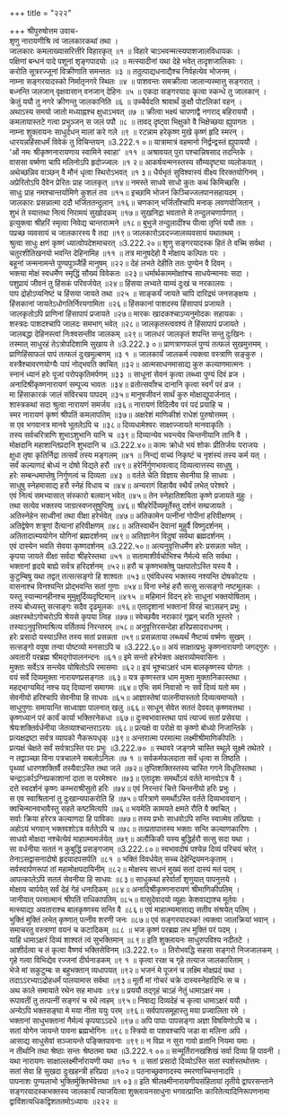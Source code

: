 +++
title = "२२२"

+++
श्रीपुरुषोत्तम उवाच-  
शृणु नारायणीश्रि त्वं जालकारकथां तथा ।  
जालकारः कमलाख्यासरित्तीरे विहारकृत् ॥१ ॥
विहारे चाऽभवन्मत्स्यपाशजालविधायकः ।  
पक्षिणां बन्धनं पादे पशूनां शृङ्गपादयोः ॥२ ॥
मत्स्यादीनां यथा देहे भवेत् तादृशजालिकाः ।  
करोति सूत्ररज्जूनां विक्रीणाति समन्ततः ॥३ ॥
तदुत्पाद्यधनाद्यैश्च निर्वहत्येव भोजनम् ।  
नाम्ना सङ्गरयादस्को निर्मातृनगरे स्थितः ॥४ ॥
पाशवन्तः समक्रीत्वा जालान्यस्मात्तु सङ्गरात् ।  
बध्नन्ति जलजान् वृक्षवासान् वनजान् देहिनः ॥५ ॥
एकदा सङ्गरयादः कृत्वा स्कन्धे तु जालकान् ।  
क्रेतुं ययौ तु नगरे क्रीणन्तु जालकानिति ॥६ ॥
उच्चैर्वदति श्रावार्थं कुक्षौ पोटलिकां वहन् ।  
अथाऽस्य समयो जातो मध्याह्नश्च क्षुधाऽभवत् ॥७ ॥
क्रीत्वा भक्ष्यं चापणाद्वै नगराद् बहिराययौ ।  
कमलायास्तटे गत्वा प्रभुञ्जन् स जलं पपौ ॥८ ॥
तावद् दृष्ट्वा भिक्षुको वै भिक्षेच्छया ह्युपागतः ।  
नाम्ना शुक्लायनः साधुर्दधन् मालां करे गले ॥९ ॥
रटन्नाम हरेकृष्ण मुखे कृष्णं हृदि स्मरन् ।  
धारयन्नहिंसाधर्मं विवेकं तु विचिन्तयन् ॥3.222.१ ०॥
यात्रामात्रं वहमानो निर्द्वन्द्वस्तं ह्युपाययौ ।  
'ओं नमः श्रीकृष्णनारायणाय स्वामिने स्वाहा' ॥११ ॥
अश्रावयत् पुरा पश्चान्निषसाद तदन्तिके ।  
वाससा वर्ष्मणा चापि मलिनोऽपि हृदोज्ज्वलः ॥१ २॥
आकर्षयन्मनस्तस्य सौम्यदृष्ट्या व्यलोकयत् ।  
अथेच्छन्निव वाञ्छन् वै मौनं धृत्वा स्थिरोऽभवत् ॥१ ३॥
धैर्यभृतं सुविश्वास्यं वीक्ष्य विरक्तयोगिनम् ।  
अप्रेरितोऽपि दैवेन प्रेरितः प्राह जालकृत् ॥१४॥
नमस्ते साधवे साधो कुतः कथं किमिच्छसि ।  
साधुः प्राह नमश्चान्तर्यामिणे कुशलं तव ॥१५॥
इच्छामि भोजनं किञ्चिज्जलपानसहायदम् ।  
जालकारः प्रसन्नात्मा ददौ भर्जिततन्दुलान् ॥१६॥
चणकान् भर्जिताँश्चापि मनाक् लवणयोजितान् ।  
शुभं ते स्यात्तथा नित्यं निरामयं सुखोदकम् ॥१७॥
सुखनिद्रा भवतात्ते मे तन्दुलचणार्पणात् ।  
इत्युक्त्वा श्रीहरिं स्मृत्वा निवेद्य चान्तरात्मने ॥१८॥
बुभुजे तन्दुलादींश्च पीत्वा तृप्तिं ययौ ततः ।  
पप्रच्छ व्यवसायं च जालकारस्य वै तदा ॥१९॥
जालकारोऽवदज्जालव्यवसायं यथातथम् ।  
श्रुत्वा साधुः क्षणं कृष्णं ध्यात्वोपदेशमाचरत् ॥3.222.२०॥
शृणु सङ्गरयादस्क हितं ते वच्मि सर्वथा ।  
चतुरशीतिखनयो भवन्ति देहिनामिह ॥११ ॥
तत्र मानुषदेहो वै मोक्षाय कल्पितः परः ।  
बहूनां जन्मनामन्ते पुण्यपुञ्जैर्हि मानुषम् ॥२२॥
देहं लभते देहीति ततः पुण्येन वै दिवम् ।  
भक्त्या मोक्षं स्वधर्मेण स्मृद्धिं सौख्यं विवेकतः ॥२३॥
धर्मार्थकाममोक्षांश्च साधयेन्मानवः सदा ।  
पशुप्रायं जीवनं तु हिंसकं परिवर्जयेत् ॥२४॥
हिंसया लभ्यते याम्यं दुःखं च नरकालयः ।  
पाप द्रोहोऽप्यनिष्टं च हिंसया जायते तथा ॥२५ ॥
साङ्कर्यं जायते चापि दारिद्र्यं जनसङ्क्षयः ।  
हिंसकानां जायतेऽधोगतिर्निरयगामिता ॥२६॥
हिंसकानां पाशदस्य हिंसापापं प्रजायते ।  
जालकृतोऽपि प्राणिनां हिंसापापं प्रजायते ॥२७॥
मारकः खादकश्चाऽप्यनुमोदकः सहायकः ।  
शस्त्रदः पाशदश्चापि जालदः समभाग् भवेत् ॥२८॥
जालकृतस्त्ववश्यं ते हिंसापापं प्रजायते ।  
जालबद्धा देहिनस्त्वां निःश्वसन्तीव जालकम् ॥२९॥
जालधरं जालकृतं शपन्ति सन्तु दुःखिनः ।  
तस्मात् साधुरहं तेऽत्रोपदिशामि सुखाय ते ॥3.222.३ ०॥
प्राणत्राणफलं पुण्यं तत्फलं सुखमुत्तमम् ।  
प्राणिहिंसाफलं पापं तत्फलं दुःखमुल्बणम् ॥३ १ ॥
जालकार्यं जालकर्म त्यक्त्वा वस्त्राणि सङ्कुरु ।  
वस्त्रैश्चावरणयोग्यैः पापं नोद्भवति क्वचित् ॥३२॥
आत्मसाधनमासाद्य कुरु कल्याणमात्मनः ।  
स्नानं ध्यानं हरेः पूजां परोपकृतिमर्पणम् ॥३३ ॥
साधूनां सेवनं कृत्वा लब्ध्वा पुण्यं दिवं व्रज ।  
अनादिश्रीकृष्णनारायणं सम्पूज्य भावतः ॥३४॥
व्रतोत्सवाँश्च दानानि कृत्वा स्वर्गं परं व्रज ।  
मा हिंसाकारकं जालं संविरचय पापदम् ॥३५॥
मानुषजीवनं सार्थं कुरु मोक्षाद्युपार्जनात् ।  
शास्त्रकथां सदा श्रुत्वा नारायणं समर्जय ॥३६॥
नारायणं विदित्वैव परं पदं प्रयाहि च ।  
स्मर नारायणं कृष्णं श्रीपतिं कमलापतिम् ॥३७॥
अक्षरेशं माणिकीशं राधेशं पुरुषोत्तमम् ।  
स एव भगवानत्र मानवे भूतलेऽपि च ॥३८॥
दिव्यधामेश्वरः साक्षाज्जायते मानवाकृतिः ।  
तस्य सर्वचरित्राणि शुभाऽशुभानि यानि च ॥३९॥
दिव्यान्येव भवन्त्येव चिन्तनीयानि तानि वै ।  
मोक्षदानि महाशान्तिप्रदानि शुभदानि च ॥3.222.४०॥
कामः क्रोधो भयं शोकः प्रीतिर्जयः पराजयः ।  
क्षुधा तृषा कृतिर्निद्रा तत्सर्वं तस्य मङ्गलम् ॥४१ ॥
निन्द्यं वाच्यं निकृष्टं च नृशंस्यं तस्य कर्म यत् ।  
सर्वं कल्याणदं बोध्यं न दोषो विद्यते हरौ ॥४९॥
हरेर्निर्गुणभावत्वाद् दिव्यत्वात्तस्य साधुषु ।  
हरेः सम्बन्धमाप्तेषु निर्गुणत्वं च दिव्यता ॥४३ ॥
वर्तते चेति विज्ञाय सेवनीया हि साधवः ।  
साधुषु स्नेहमासाद्य हरौ स्नेहं विधाय च ॥४४॥
अन्यरागं विहायैव स्थैर्यं लभेत् परेश्वरे ।  
एवं नित्यं समभ्यासात् संस्कारो बलवान् भवेत् ॥४५॥
तेन स्नेहातिशयिता कृष्णे प्रजायते मुहुः ।  
तथा सत्येव भक्तस्य जाग्रत्स्वप्नसुषुप्तिषु ॥४६॥
श्रीहरेर्दिव्यमूर्तेस्तु दर्शनं सम्प्रजायते ।  
अतिस्नेहेन साध्वीनां तथा वीक्षा हरेर्भवेत् ॥४७॥
अतिकामेन पत्नीनां गोपीनां हरिवीक्षणम् ।  
अतिद्वेषेण शत्रूणां दैत्यानां हरिवीक्षणम् ॥४८॥
अतिस्वार्थेन देवानां मुहुर्वै विष्णुदर्शनम् ।  
अतितादात्म्ययोगेन योगिनां ब्रह्मदर्शनम् ॥४९॥
अतिज्ञानेन विदुषां सर्वथा ब्रह्मदर्शनम् ।  
एवं दास्येन भवति सेवया कृष्णदर्शनम् ॥3.222.५०॥
अत्यनुवृत्तिधर्मेण हरेः प्रसन्नता भवेत् ।  
कृपया जायते वीक्षा सर्वदा श्रीहरेस्तथा ॥५१ ॥
सतामाशीर्वचोभिश्च नैर्मल्ये सति सर्वथा ।  
भक्तानां हृदये बाह्ये सर्वत्र हरिदर्शनम् ॥५२॥
हरौ च कृष्णभक्तेषु पक्षपातोऽस्ति यस्य वै ।  
कुटुम्बिषु यथा तद्वत् तत्सत्सङ्गो हि शाश्वतः ॥५३॥
एवंविधस्य भक्तस्य नश्यन्ति दोषकोटयः ।  
वासनाश्च विनश्यन्ति प्रोद्भवन्ति सतां गुणाः ॥५४॥
विना स्नेहं हरौ सत्सु सत्सङ्गो नष्टमूलकः ।  
यस्तु स्यान्मानहीनश्च मुमुक्षुर्दिव्यदृष्टिमान् ॥४१५ ॥
महिमानं विदन् हरेः साधूनां भक्तयोषिताम् ।  
तस्य बोध्यस्तु सत्सङ्गः सदैव दृढमूलकः ॥१६॥
एतादृशानां भक्तानां विरहं चाऽसहन् प्रभुः ।  
अक्षरस्थोऽगोचरोऽपि श्रेयसे कृपया त्विह ॥७७॥
स्वेच्छयैव नराकारं गृह्णन् चरति भूस्तरे ।  
तस्याऽनुवृत्तिमाश्रित्य वर्तितव्यं निरन्तरम् ॥५८॥
अनुवृत्तिरसन्देहा हरिप्रसादराधनम् ।  
हरेः प्रसादो यस्याऽस्ति तस्य सतां प्रसन्नता ॥५९॥
प्रसन्नताया लब्ध्यर्थं नैष्टव्यं वर्ष्मणः सुखम् ।  
सत्सङ्गो वपुषा तन्वा पोष्टव्यो मनसाऽपि च ॥3.222.६०॥
अयं साक्षात्प्रभुः कृष्णनारायणो जगद्गुरुः ।  
अवतारी परब्रह्म श्रीमद्गोपालनन्दनः ॥६१॥
इमे सन्तो हरेर्भक्ता अक्षरव्योमवासिनः ।  
मुक्ताः सर्वेऽत्र सन्त्येव योषितोऽपि रमासमाः ॥६२॥
इयं भूश्चाऽक्षरं धाम बालकृष्णस्य योगतः ।  
वयं सर्वे दिव्यमुक्ता नारायणप्रसङ्गतः ॥६३॥
यत्र कृष्णस्तत्र धाम मुक्ता मुक्तानिकास्तथा ।  
महद्भाग्यमिदं नश्च यद् दिव्यानां समागमः ॥६४॥
एभिः समं निवासो नः सर्वं दिव्यं यतो मम ।  
सेवनीयो हरिश्चापि सेवनीया हि साधवः ॥६५॥
आज्ञास्तेषां पालनीयास्ततो दिव्यत्वमाप्यते ।  
साधुगुणाः समायान्ति साध्वाज्ञा पालनात् खलु ॥६६॥
साधून् सेवेत सततं देववत् कृष्णवत्तथा ।  
कृष्णध्यानं परं कार्यं कार्या भक्तिरनेकधा ॥६७॥
दुःस्वभावास्तथा पापं त्याज्यं सतां प्रसेवया ।  
श्रेयःशक्तिर्वर्धनीया जेतव्याश्चान्तराऽरयः ॥६८॥
प्रत्यक्षे वा परोक्षे वा कृष्णो बोध्यो निजान्तिके ।  
प्रत्यक्षद्रष्टा सर्वत्र व्यापको नैकरूपधृक् ॥३९॥
अन्तरात्मा परमात्मा लक्ष्मीश्रीमाणिकीपतिः ।  
प्रत्यक्षं चेक्षते सर्वं सर्वत्राऽस्ति परः प्रभुः ॥3.222.७० ॥
स्थावरे जङ्गमे चास्ति स्थूले सूक्ष्मे तथेतरे ।  
न तद्वाञ्च्छा विना पत्रचालने सबलोऽनिलः ॥७ १ ॥
सर्वकर्मफलदाता सर्वं धृत्वा स तिष्ठति ।  
पृथ्व्यां धारणशक्तिर्वै तस्यैवाऽस्ति तथा जले ॥७२॥
तृप्तिशक्तिस्तस्य चास्ति गगने विधृतिस्तथा ।  
चन्द्राऽर्काऽग्निप्रकाशानां दाता स परमेश्वरः ॥७३॥
एतादृशः समर्थोऽयं वर्तते मानवोऽत्र वै ।  
दत्ते स्वदर्शनं कृष्णः कम्भराश्रीसुतो हरिः ॥७४॥
एवं निरन्तरं चित्ते चिन्तनीयो हरिः प्रभुः ।  
स एव स्वाश्रितानां तु दुःखान्यपाकरोति हि ॥७५॥
परित्राणे समर्थोऽस्ति वर्तते दिव्यभाववान् ।  
क्वचिन्मानवभावैस्तु सहते कष्टमित्यपि ॥७६॥
भयमेति कामयते क्षमते रौति वै क्वचित् ।  
सर्वाः क्रिया हरेरत्र कल्याणदा हि पाविकाः ॥७७॥
तस्य प्रभोः साधवोऽपि सन्ति स्वात्मेव तत्प्रियाः ।  
अहोऽयं भगवान् भक्तवशोऽत्र वर्ततेऽपि च ॥७८॥
तत्प्रतापात्तस्य भक्ताः सन्ति कल्याणकारिणः ।  
साधवो मोक्षदा नश्चेत्येवं माहात्म्यमर्जयेत् ॥७९॥
अलौकिकी यस्य बुद्धिर्हरौ सत्सु सदा यथा ।  
सा वर्धनीया सततं न कुबुद्धिं प्रसङ्गजाम् ॥3.222.८०॥
स्वभावदोषं पश्येन्न दिव्यं परिचयं चरेत् ।  
तेनाऽसद्वासनादोषो हृदयादपसर्पति ॥८१ ॥
भक्तिं विवर्धयेत् सच्च देहेन्द्रियमनःकृताम् ।  
सर्वस्वार्पणरूपां तां महामोक्षपदायिनीम् ॥८२॥
मोक्षस्य साधनं मुख्यं सतां दास्यं मतं पदम् ।  
आपत्कालेऽपि सततं सेवनीया हि साधवः ॥८३॥
साधुकथां हरेर्वार्तां शृणुयात् पापनुत्तये ।  
मोक्षाय चार्पयेत् सर्वं देहं गेहं धनादिकम् ॥८४॥
अनादिश्रीकृष्णनारायणं श्रीमाणिकीपतिम् ।  
जानीयात् परमात्मानं श्रीपतिं राधिकापतिम् ॥८५॥
वासुदेवादयो व्यूहाः केशवाद्याश्च मूर्तयः ।  
मत्स्याद्या अवताराश्च बालकृष्णस्य सन्ति वै ॥८६॥
एवं माहात्म्यमासाद्य सतीव संश्रयेत् पतिम् ।  
भुक्तिं मुक्तिं लभेत् कृष्णात् पत्नीव शरणी जनः ॥८७॥
एवं सङ्गरयादस्क! त्यक्त्वा जालक्रियां भवान् ।  
समाचरतु वस्त्राणां वयनं च कटादिकम् ॥८८ ॥
भज कृष्णं परब्रह्म लभ मुक्तिं परं पदम् ।  
याहि धामाऽक्षरं दिव्यं शाश्वतं त्वं सुभक्तिमान् ॥८९॥
इति शुक्लायनः साधुरुपविश्य नदीतटे ।  
आशीर्दत्वा च तं कृत्वा वैष्णवं भक्तिसेविनम् ॥3.222.९० ॥
तिरोभवद्धि सहसा सङ्गरो निजजालकम् ।  
गृहे गत्वा विभिद्येव रज्जनां दीर्घनाडकम् ॥९ १ ॥
कृत्वा ररक्ष च गृहे तत्याज जालकारिताम् ।  
भेजे मां सकुटुम्बः स बहुभक्तान् व्यधापयत् ॥९२॥
भजनं मे पूजनं च लक्ष्मि मोक्षप्रदं यथा ।  
तदाऽऽरभ्याऽद्रोहधर्मं पालयामास सर्वथा ॥९३॥
मूर्तौ मां गोचरं चक्रे दास्यस्नेहादिभिः स च ।  
अथ काले समायाते रथेन सह माधवः ॥९४॥
प्रययौ तद्गृहं चाऽहं नेतुं धामाऽक्षरं मम ।  
रूपावतीं तु तत्पत्नीं सङ्गरं च रथे त्वहम् ॥९५॥
निषाद्य दिव्यदेहं च कृत्वा धामाऽक्षरं ययौ ।  
अन्येऽपि भक्तसङ्घा मे मया नीता ययुः परम् ॥९६॥
सर्वपापसमूहास्तु मया प्रज्वालिता रमे ।  
भक्तानां साधुभक्तानां नैर्मल्यं कृपयाऽऽदधे ॥९७॥
अपि पापाः पापसङ्गा अज्ञा विषयिणोऽपि च ।  
सतां योगेन जायन्ते पावना ब्रह्मभोगिनः ॥९८॥
स्त्रियो वा पशवश्चापि जडा वा मलिना अपि ।  
आसाद्य साधुसेवां सञ्जायन्ते पङ्क्तिपावनाः ॥९९॥
न विप्रा न सुरा गावो व्रतानि नियमा यमाः ।  
न तीर्थानि तथा श्रेष्ठाः सन्तः श्रेष्ठतमा यथा ॥3.222.१ ००॥
सन्मूर्तिरानखशिखं सर्वा दिव्या हि पावनी ।  
यथा नारायणः साक्षाल्लक्ष्मीर्नारायणी यथा ॥१० १ ॥
सतां प्रसादो दिव्योऽस्ति सतां स्पर्शस्तथोत्तमः ।  
सतां सेवा हि सुखदा दुःखहन्त्री हरिप्रदा ॥१०२॥
पठनाच्छ्रवणादस्य स्मरणाच्चिन्तनादपि ।  
पापनाशः पुण्यलाभो भुक्तिर्मुक्तिर्भवेत्तथा ॥१ ०३॥
इति श्रीलक्ष्मीनारायणीयसंहितायां तृतीये द्वापरसन्ताने सङ्गरयादस्कभक्तस्य जालकार्यं त्याजयित्वा शुक्लायनसाधुना भगवत्प्राप्तिः कारितेत्यादिनिरूपणनामा द्वाविंशत्यधिकद्विशततमोऽध्यायः ॥२२२ ॥
    
